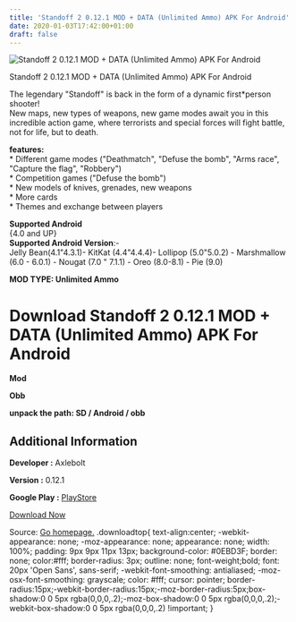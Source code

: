 ```yaml
---
title: 'Standoff 2 0.12.1 MOD + DATA (Unlimited Ammo) APK For Android'
date: 2020-01-03T17:42:00+01:00
draft: false
---
```


![Standoff 2 0.12.1 MOD + DATA (Unlimited Ammo) APK For Android](https://i2.wp.com/apkhome.net/wp-content/uploads/2020/01/Standoff-2-0.12.1-MOD-DATA-Unlimited-Ammo.png "Standoff 2 0.12.1 MOD + DATA (Unlimited Ammo) APK For Android")

  

Standoff 2 0.12.1 MOD + DATA (Unlimited Ammo) APK For Android

The legendary "Standoff" is back in the form of a dynamic first\*person shooter!  
New maps, new types of weapons, new game modes await you in this incredible action game, where terrorists and special forces will fight battle, not for life, but to death.

**features:**  
\* Different game modes ("Deathmatch", "Defuse the bomb", "Arms race", "Capture the flag", "Robbery")  
\* Competition games ("Defuse the bomb")  
\* New models of knives, grenades, new weapons  
\* More cards  
\* Themes and exchange between players

**Supported Android**  
{4.0 and UP}  
**Supported Android Version**:-  
Jelly Bean(4.1"4.3.1)- KitKat (4.4"4.4.4)- Lollipop (5.0"5.0.2) - Marshmallow (6.0 - 6.0.1) - Nougat (7.0 " 7.1.1) - Oreo (8.0-8.1) - Pie (9.0)

**MOD TYPE: Unlimited Ammo**

Download Standoff 2 0.12.1 MOD + DATA (Unlimited Ammo) APK For Android
======================================================================

**Mod**

**Obb**

**unpack the path: SD / Android / obb**

Additional Information
----------------------

**Developer :** Axlebolt

**Version :** 0.12.1

**Google Play :** [PlayStore](https://play.google.com/store/apps/details?id=com.axlebolt.standoff2)

  

[Download Now](https://store4app.co/post/standoff-2-0-12-1-mod-data-unlimited-ammo-apk-for-android_1578069708)

  
Source: [Go homepage.](https://store4app.co/post/standoff-2-0-12-1-mod-data-unlimited-ammo-apk-for-android_1578069708) .downloadtop{ text-align:center; -webkit-appearance: none; -moz-appearance: none; appearance: none; width: 100%; padding: 9px 9px 11px 13px; background-color: #0EBD3F; border: none; color:#fff; border-radius: 3px; outline: none; font-weight;bold; font: 20px 'Open Sans', sans-serif; -webkit-font-smoothing: antialiased; -moz-osx-font-smoothing: grayscale; color: #fff; cursor: pointer; border-radius:15px;-webkit-border-radius:15px;-moz-border-radius:5px;box-shadow:0 0 5px rgba(0,0,0,.2);-moz-box-shadow:0 0 5px rgba(0,0,0,.2);-webkit-box-shadow:0 0 5px rgba(0,0,0,.2) !important; }